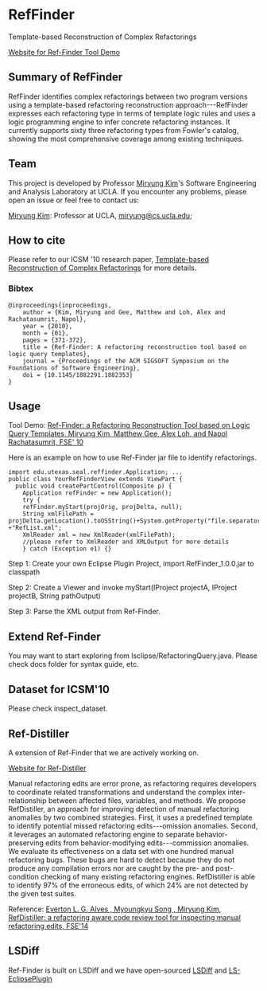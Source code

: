 # RefFinder
Template-based Reconstruction of Complex Refactorings

[Website for Ref-Finder Tool Demo](https://sites.google.com/site/reffindertool/)

## Summary of RefFinder
RefFinder  identifies complex refactorings between two program versions using a template-based refactoring reconstruction approach---RefFinder expresses each refactoring type in terms of template logic rules and uses a logic programming engine to infer concrete refactoring instances. It currently supports sixty three refactoring types from Fowler's catalog, showing the most comprehensive coverage among existing techniques.

## Team
This project is developed by Professor [Miryung Kim](http://web.cs.ucla.edu/~miryung/)'s Software Engineering and Analysis Laboratory at UCLA. 
If you encounter any problems, please open an issue or feel free to contact us:

[Miryung Kim](http://web.cs.ucla.edu/~miryung/): Professor at UCLA, miryung@cs.ucla.edu;

## How to cite
Please refer to our ICSM '10 research paper, [Template-based Reconstruction of Complex Refactorings](http://web.cs.ucla.edu/~miryung/Publications/icsm10-reffinder.pdf) for more details.
### Bibtex  
```
@inproceedings{inproceedings,
	author = {Kim, Miryung and Gee, Matthew and Loh, Alex and Rachatasumrit, Napol},
	year = {2010},
	month = {01},
	pages = {371-372},
	title = {Ref-Finder: A refactoring reconstruction tool based on logic query templates},
	journal = {Proceedings of the ACM SIGSOFT Symposium on the Foundations of Software Engineering},
	doi = {10.1145/1882291.1882353}
}
```

## Usage
Tool Demo: [Ref-Finder: a Refactoring Reconstruction Tool based on Logic Query Templates, Miryung Kim, Matthew Gee, Alex Loh, and Napol Rachatasumrit, FSE' 10](http://web.cs.ucla.edu/~miryung/Publications/fse10-reffindertool.pdf)

Here is an example on how to use Ref-Finder jar file to identify refactorings. 

```
import edu.utexas.seal.reffinder.Application; ...
public class YourRefFinderView extends ViewPart {
  public void createPartControl(Composite p) {
    Application refFinder = new Application();
    try {
	refFinder.myStart(projOrig, projDelta, null);
	String xmlFilePath = projDelta.getLocation().toOSString()+System.getProperty("file.separator") +"RefList.xml";
	XmlReader xml = new XmlReader(xmlFilePath);
	//please refer to XmlReader and XMLOutput for more details
    } catch (Exception e1) {}
```


Step 1: Create your own Eclipse Plugin Project, import RefFinder_1.0.0.jar to classpath

Step 2: Create a Viewer and invoke myStart(IProject projectA, IProject projectB, String pathOutput)

Step 3: Parse the XML output from Ref-Finder.

## Extend Ref-Finder

You may want to start exploring from lsclipse/RefactoringQuery.java. Please check docs folder for syntax guide, etc.

## Dataset for ICSM'10

Please check inspect_dataset.

## Ref-Distiller
A extension of Ref-Finder that we are actively working on.

[Website for Ref-Distiller](https://sites.google.com/site/refdistiller/)

Manual refactoring edits are error prone, as refactoring requires developers to coordinate related transformations and understand the complex inter-relationship between affected files, variables, and methods. We propose RefDistiller, an approach for improving detection of manual refactoring anomalies by two combined strategies. First, it uses a predefined template to identify potential missed refactoring edits---omission anomalies. Second, it leverages an automated refactoring engine to separate behavior-preserving edits from behavior-modifying edits---commission anomalies. We evaluate its effectiveness on a data set with one hundred manual refactoring bugs. These bugs are hard to detect because they do not produce any compilation errors nor are caught by the pre- and post-condition checking of many existing refactoring engines. RefDistiller is able to identify 97% of the erroneous edits, of which 24% are not detected by the given test suites. 

Reference:
[Everton L. G. Alves , Myoungkyu Song , Miryung Kim, RefDistiller: a refactoring aware code review tool for inspecting manual refactoring edits, FSE'14](http://dl.acm.org/citation.cfm?id=2661674&CFID=717088503&CFTOKEN=96750876)

## LSDiff

Ref-Finder is built on LSDiff and we have open-sourced [LSDiff](https://github.com/UCLA-SEAL/lsdiff) and [LS-EclipsePlugin](https://github.com/UCLA-SEAL/LSDiff/tree/main/ls-eclipse)
